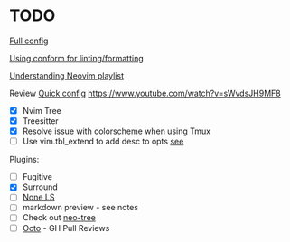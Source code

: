 # TODO

[Full config](https://www.youtube.com/watch?v=ZjMzBd1Dqz8&t=3737s)

[Using conform for linting/formatting](https://www.youtube.com/watch?v=ybUE4D80XSk)

[Understanding Neovim playlist](https://www.youtube.com/watch?v=87AXw9Quy9U&list=PLx2ksyallYzW4WNYHD9xOFrPRYGlntAft)

Review [Quick config](https://github.com/albingroen/quick.nvim)
<https://www.youtube.com/watch?v=sWvdsJH9MF8>

- [x] Nvim Tree
- [x] Treesitter
- [x] Resolve issue with colorscheme when using Tmux
- [ ] Use vim.tbl_extend to add desc to opts [see](https://neovim.io/doc/user/lua.html#vim.tbl_extend())

Plugins:

- [ ] Fugitive
- [x] Surround
- [ ] [None LS](https://github.com/nvimtools/none-ls.nvim)
- [ ] markdown preview - see notes
- [ ] Check out [neo-tree](https://github.com/nvim-neo-tree/neo-tree.nvim)
- [ ] [Octo](https://github.com/pwntester/octo.nvim) - GH Pull Reviews
